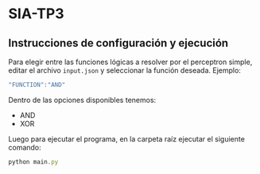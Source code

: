 # SIA-TP3

## Instrucciones de configuración y ejecución

Para elegir entre las funciones lógicas a resolver por el perceptron simple, editar el archivo ```input.json``` y seleccionar la función deseada. Ejemplo:

```javascript
"FUNCTION":"AND"
```

Dentro de las opciones disponibles tenemos:

* AND
* XOR

Luego para ejecutar el programa, en la carpeta raíz ejecutar el siguiente comando:

```javascript
python main.py
```